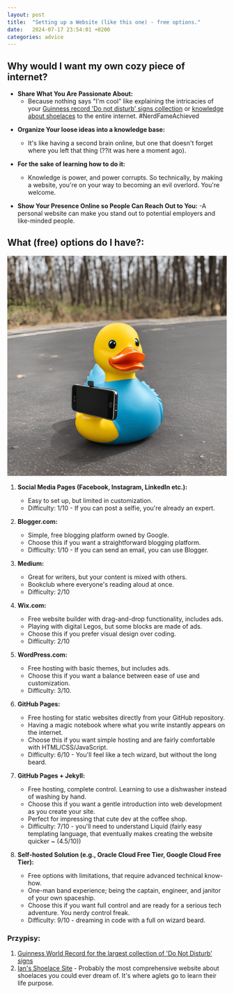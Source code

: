```yaml
---
layout: post
title:  "Setting up a Website (like this one) - free options."
date:   2024-07-17 23:54:01 +0200
categories: advice
---
```


## Why would I want my own cozy piece of internet?

- **Share What You Are Passionate About:** 
  - Because nothing says "I'm cool" like explaining the intricacies of your [Guinness record 'Do not disturb' signs collection][dnd-collection] or [knowledge about shoelaces][shoelace-knowledge] to the entire internet. #NerdFameAchieved

[dnd-collection]: https://www.flickr.com/photos/128930963@N05/ "Jean-François Vernetti's 'Do Not Disturb' Signs Collection"
[shoelace-knowledge]: https://www.fieggen.com/shoelace/ "Ian's Shoelace Site"

- **Organize Your loose ideas into a knowledge base:** 
   - It's like having a second brain online, but one that doesn't forget where you left that thing (??it was here a moment ago).

- **For the sake of learning how to do it:** 
   - Knowledge is power, and power corrupts. So technically, by making a website, you're on your way to becoming an evil overlord. You're welcome.

- **Show Your Presence Online so People Can Reach Out to You:** 
   -A personal website can make you stand out to potential employers and like-minded people.

## What (free) options do I have?:

![Selfie Rubber Duck](assets/images/1Setting%20up%20a%20Website/selfieduck.png)

1. **Social Media Pages (Facebook, Instagram, LinkedIn etc.):** 
   - Easy to set up, but limited in customization.
   - Difficulty: 1/10 - If you can post a selfie, you're already an expert.


2. **Blogger.com:** 
   - Simple, free blogging platform owned by Google.
   - Choose this if you want a straightforward blogging platform.
   - Difficulty: 1/10 - If you can send an email, you can use Blogger.


3. **Medium:**
   - Great for writers, but your content is mixed with others.
   - Bookclub where everyone's reading aloud at once.
   - Difficulty: 2/10


4. **Wix.com:** 
   - Free website builder with drag-and-drop functionality, includes ads.
   - Playing with digital Legos, but some blocks are made of ads.
   - Choose this if you prefer visual design over coding.
   - Difficulty: 2/10

   
5. **WordPress.com:** 
   - Free hosting with basic themes, but includes ads.
   - Choose this if you want a balance between ease of use and customization.
   - Difficulty: 3/10.


6. **GitHub Pages:**
   - Free hosting for static websites directly from your GitHub repository.
   - Having a magic notebook where what you write instantly appears on the internet.
   - Choose this if you want simple hosting and are fairly comfortable with HTML/CSS/JavaScript.
   - Difficulty: 6/10 - You'll feel like a tech wizard, but without the long beard.


7. **GitHub Pages + Jekyll:**
   - Free hosting, complete control. Learning to use a dishwasher instead of washing by hand.
   - Choose this if you want a gentle introduction into web development as you create your site.
   - Perfect for impressing that cute dev at the coffee shop.
   - Difficulty: 7/10 - you'll need to understand Liquid (fairly easy templating language, that eventually makes creating the website quicker ~ (4.5/10))
   
  
8. **Self-hosted Solution (e.g., Oracle Cloud Free Tier, Google Cloud Free Tier):**
   - Free options with limitations, that require advanced technical know-how.
   - One-man band experience; being the captain, engineer, and janitor of your own spaceship.
   - Choose this if you want full control and are ready for a serious tech adventure. You nerdy control freak.
   - Difficulty: 9/10 - dreaming in code with a full on wizard beard.


### Przypisy:
1. [Guinness World Record for the largest collection of 'Do Not Disturb' signs][guinness-record]
2. [Ian's Shoelace Site][shoelace-site] - Probably the most comprehensive website about shoelaces you could ever dream of. It's where aglets go to learn their life purpose.

[guinness-record]: https://www.guinnessworldrecords.com/world-records/largest-collection-of-do-not-disturb-signs/
[shoelace-site]: https://www.fieggen.com/shoelace/grannyknot.htm